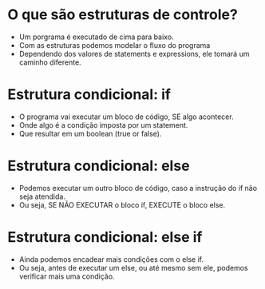 # O que são estruturas de controle?

- Um porgrama é executado de cima para baixo.
- Com as estruturas podemos modelar o fluxo do programa
- Dependendo dos valores de statements e expressions, ele tomará um caminho diferente.

# Estrutura condicional: if

- O programa vai executar um bloco de código, SE algo acontecer.
- Onde algo é a condição imposta por um statement.
- Que resultar em um boolean (true or false).

# Estrutura condicional: else

- Podemos executar um outro bloco de código, caso a instrução do if não seja atendida.
- Ou seja, SE NÃO EXECUTAR o bloco if, EXECUTE o bloco else.

# Estrutura condicional: else if

- Ainda podemos encadear mais condições com o else if.
- Ou seja, antes de executar um else, ou até mesmo sem ele, podemos verificar mais uma condição.
